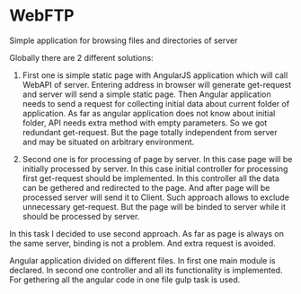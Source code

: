 # WebFTP
Simple application for browsing files and directories of server

Globally there are 2 different solutions:
1) First one is simple static page with AngularJS application which will call WebAPI of server.
Entering address in browser will generate get-request and server will send a simple static page.
Then Angular application needs to send a request for collecting initial data about current folder of application.
As far as angular application does not know about initial folder, API needs extra method with empty parameters.
So we got redundant get-request. But the page totally independent from server and may be situated on arbitrary environment.

2) Second one is for processing of page by server. In this case page will be initially processed by server.
In this case initial controller for processing first get-request should be implemented. In this controller all the data
can be gethered and redirected to the page. And after page will be processed server will send it to Client.
Such approach allows to exclude unnecessary get-request. 
But the page will be binded to server while it should be processed by server.

In this task I decided to use second approach. As far as page is always on the same server, binding is not a problem.
And extra request is avoided.

Angular application divided on different files. In first one main module is declared. 
In second one controller and all its functionality is implemented.
For gethering all the angular code in one file gulp task is used.
